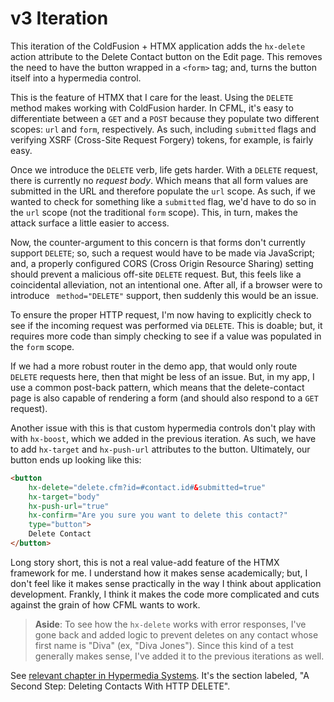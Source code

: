 
# v3 Iteration

This iteration of the ColdFusion + HTMX application adds the `hx-delete` action attribute to the Delete Contact button on the Edit page. This removes the need to have the button wrapped in a `<form>` tag; and, turns the button itself into a hypermedia control.

This is the feature of HTMX that I care for the least. Using the `DELETE` method makes working with ColdFusion harder. In CFML, it's easy to differentiate between a `GET` and a `POST` because they populate two different scopes: `url` and `form`, respectively. As such, including `submitted` flags and verifying XSRF (Cross-Site Request Forgery) tokens, for example, is fairly easy.

Once we introduce the `DELETE` verb, life gets harder. With a `DELETE` request, there is currently no _request body_. Which means that all form values are submitted in the URL and therefore populate the `url` scope. As such, if we wanted to check for something like a `submitted` flag, we'd have to do so in the `url` scope (not the traditional `form` scope). This, in turn, makes the attack surface a little easier to access.

Now, the counter-argument to this concern is that forms don't currently support `DELETE`; so, such a request would have to be made via JavaScript; and, a properly configured CORS (Cross Origin Resource Sharing) setting should prevent a malicious off-site `DELETE` request. But, this feels like a coincidental alleviation, not an intentional one. After all, if a browser were to introduce ` method="DELETE"` support, then suddenly this would be an issue.

To ensure the proper HTTP request, I'm now having to explicitly check to see if the incoming request was performed via `DELETE`. This is doable; but, it requires more code than simply checking to see if a value was populated in the `form` scope.

If we had a more robust router in the demo app, that would only route `DELETE` requests here, then that might be less of an issue. But, in my app, I use a common post-back pattern, which means that the delete-contact page is also capable of rendering a form (and should also respond to a `GET` request).

Another issue with this is that custom hypermedia controls don't play with with `hx-boost`, which we added in the previous iteration. As such, we have to add `hx-target` and `hx-push-url` attributes to the button. Ultimately, our button ends up looking like this:

```html
<button
	hx-delete="delete.cfm?id=#contact.id#&submitted=true"
	hx-target="body"
	hx-push-url="true"
	hx-confirm="Are you sure you want to delete this contact?"
	type="button">
	Delete Contact
</button>
```

Long story short, this is not a real value-add feature of the HTMX framework for me. I understand how it makes sense academically; but, I don't feel like it makes sense practically in the way I think about application development. Frankly, I think it makes the code more complicated and cuts against the grain of how CFML wants to work.

> **Aside**: To see how the `hx-delete` works with error responses, I've gone back and added logic to prevent deletes on any contact whose first name is "Diva" (ex, "Diva Jones"). Since this kind of a test generally makes sense, I've added it to the previous iterations as well.

See [relevant chapter in Hypermedia Systems][hypermedia-chapter]. It's the section labeled, "A Second Step: Deleting Contacts With HTTP DELETE".


[hypermedia-chapter]: https://hypermedia.systems/htmx-patterns/#_a_second_step_deleting_contacts_with_http_delete
